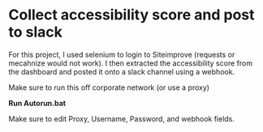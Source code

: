 # Collect accessibility score and post to slack

For this project, I used selenium to login to Siteimprove (requests or mecahnize would not work). I then extracted the accessibility score from the dashboard and posted it onto a slack channel using a webhook.

Make sure to run this off corporate network (or use a proxy)

<b> Run Autorun.bat</b>

Make sure to edit Proxy, Username, Password, and webhook fields.
